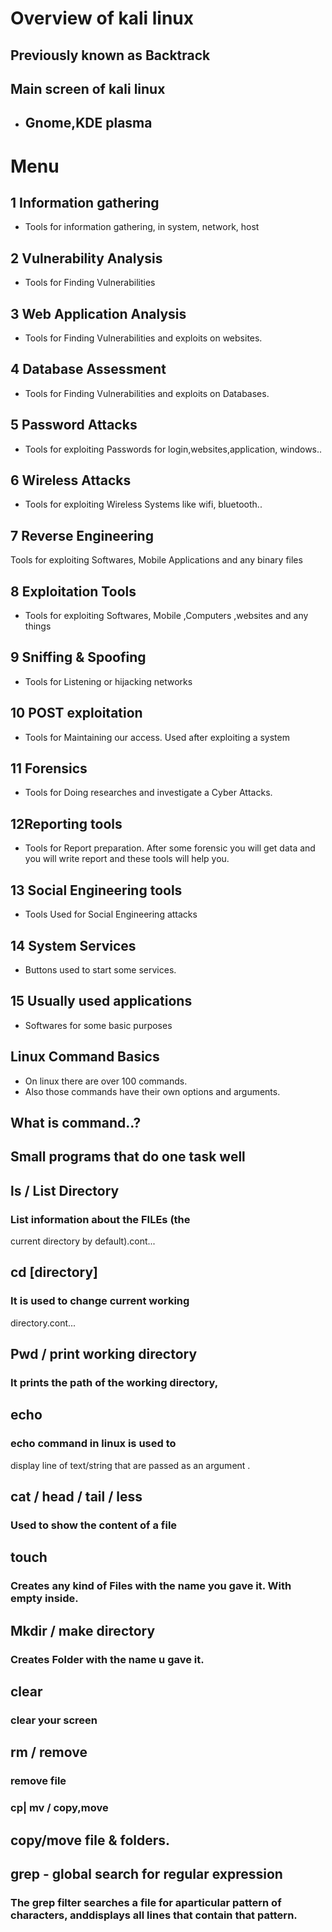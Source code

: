 # **Overview of kali linux**
## Previously known as **Backtrack**
## Main screen of kali linux 
- ## Gnome,KDE plasma
# Menu
## 1 Information gathering
- Tools for information
gathering, in system,
network, host
## 2 Vulnerability Analysis
- Tools for Finding
Vulnerabilities 
## 3 Web Application Analysis
- Tools for Finding
Vulnerabilities and
exploits on websites.
## 4 Database Assessment
- Tools for Finding
Vulnerabilities and
exploits on Databases.
## 5 Password Attacks
- Tools for exploiting
Passwords for
login,websites,application,
windows..
## 6 Wireless Attacks
- Tools for exploiting
Wireless Systems like wifi,
bluetooth..
## 7 Reverse Engineering
 Tools for exploiting
Softwares, Mobile
Applications and any
binary files
## 8 Exploitation Tools
- Tools for exploiting
Softwares, Mobile
,Computers ,websites and
any things 
## 9 Sniffing & Spoofing
- Tools for Listening or
hijacking networks
## 10 POST exploitation
- Tools for Maintaining our
access. Used after
exploiting a system
## 11 Forensics
- Tools for Doing researches
and investigate a Cyber
Attacks.
## 12Reporting tools
- Tools for Report
preparation. After some
forensic you will get data
and you will write report
and these tools will help
you.
## 13 Social Engineering tools
- Tools Used for Social
Engineering attacks
## 14 System Services
- Buttons used to start some
services.
## 15 Usually used applications
- Softwares for some basic
purposes
## Linux Command Basics
- On linux there are over 100
commands. 
- Also those commands have
their own options and
arguments.
## What is command..?
## **Small programs that do one task well**
## ls / List Directory
### List information about the FILEs (the
current directory by default).cont...
## cd [directory]
### It is used to change current working
directory.cont...
## Pwd / print working directory
### It prints the path of the working directory,
## echo 
### echo command in linux is used to
display line of text/string that are
passed as an argument .
## cat / head / tail / less
### Used to show the content of a file
## touch
### Creates any kind of Files with the name you gave it. With empty inside.
## Mkdir / make directory
### Creates Folder with the name u gave it. 
##  clear 
### clear your screen 
## rm / remove
### remove file
### cp| mv / copy,move
## copy/move file & folders.
## grep - global search for regular expression
### The grep filter searches a file for aparticular pattern of characters, anddisplays all lines that contain that pattern.